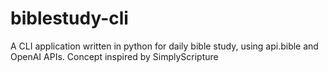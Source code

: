 # biblestudy-cli
A CLI application written in python for daily bible study, using api.bible and OpenAI APIs. Concept inspired by SimplyScripture
